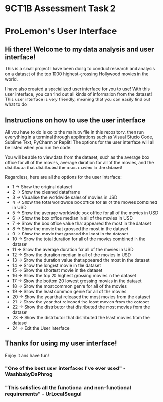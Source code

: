 # **9CT1B Assessment Task 2**
# **ProLemon's User Interface**

## Hi there! Welcome to my data analysis and user interface!

This is a small project I have been doing to conduct research and analysis on a dataset of the top 1000 highest-grossing Hollywood movies in the world.

I have also created a specialized user interface for you to use! With this user interface, you can find out all kinds of information from the dataset! This user interface is very friendly, meaning that you can easily find out what to do!

## Instructions on how to use the user interface
All you have to do is go to the main.py file in this repository, then run everything in a terminal through applications such as Visual Studio Code, Sublime Text, PyCharm or Replit! The options for the user interface will all be listed when you run the code.

You will be able to view data from the dataset, such as the average box office for all of the movies, average duration for all of the movies, and the distributor that distributed the most movies in the dataset!

Regardless, here are all the options for the user interface:

* 1 -> Show the original dataset
* 2 -> Show the cleaned dataframe
* 3 -> Visualise the worldwide sales of movies in USD
* 4 -> Show the total worldwide box office for all of the movies combined in USD
* 5 -> Show the average worldwide box office for all of the movies in USD
* 6 -> Show the box office median in all of the movies in USD
* 7 -> Show the box office value that appeared the most in the dataset
* 8 -> Show the movie that grossed the most in the dataset
* 9 -> Show the movie that grossed the least in the dataset
* 10 -> Show the total duration for all of the movies combined in the dataset
* 11 -> Show the average duration for all of the movies in USD
* 12 -> Show the duration median in all of the movies in USD
* 13 -> Show the duration value that appeared the most in the dataset
* 14 -> Show the longest movie in the dataset
* 15 -> Show the shortest movie in the dataset
* 16 -> Show the top 20 highest grossing movies in the dataset
* 17 -> Show the bottom 20 lowest grossing movies in the dataset
* 18 -> Show the most common genre for all of the movies
* 19 -> Show the least common genre for all of the movies
* 20 -> Show the year that released the most movies from the dataset
* 21 -> Show the year that released the least movies from the dataset
* 22 -> Show the distributor that distributed the most movies from the dataset
* 23 -> Show the distributor that distributed the least movies from the dataset
* 24 -> Exit the User Interface

## Thanks for using my user interface!
Enjoy it and have fun!

### "One of the best user interfaces I've ever used" - WashbabyDaPhrog
### "This satisfies all the functional and non-functional requirements" - UrLocalSeagull
